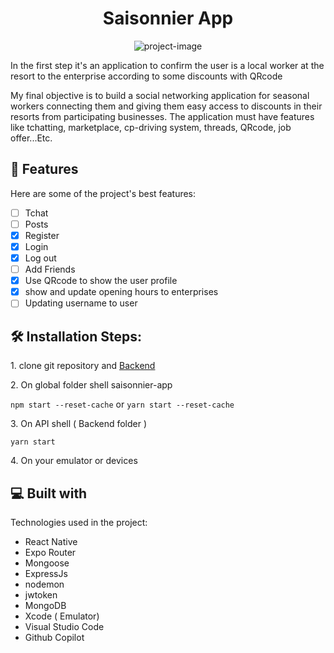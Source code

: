 <h1 align="center" id="title">Saisonnier App</h1>

<p align="center"><img src="https://socialify.git.ci/Deuli-P/saisonnier-app/image?language=1&amp;owner=1&amp;name=1&amp;stargazers=1&amp;theme=Light" alt="project-image"></p>


<p id='description'> In the first step it's an application to confirm the user is a local worker at the resort to the enterprise according to some discounts with QRcode </p>

<p id="description">My final objective is to build a social networking application for seasonal workers connecting them and giving them easy access to discounts in their resorts from participating businesses. 
  The application must have features like tchatting, marketplace, cp-driving system, threads, QRcode, job offer...Etc.
</p>
  
  
<h2>🧐 Features</h2>

Here are some of the project's best features:

*   [ ] Tchat
*   [ ] Posts
*   [x] Register
*   [x] Login
*   [x] Log out
*   [ ] Add Friends
*   [x] Use QRcode to show the user profile
*   [x] show and update opening hours to enterprises
*   [ ] Updating username to user 

<h2>🛠️ Installation Steps:</h2>

<p>1. clone git repository and <a href="https://github.com/Deuli-P/Backend-Saisonnier">Backend</a></p>

<p>2. On global folder shell saisonnier-app</p>

```npm start --reset-cache``` 
  or 
  ```yarn start --reset-cache```

<p>3. On API shell ( Backend folder )</p>

```
yarn start
```

<p>4. On your emulator or devices</p>

  
  
<h2>💻 Built with</h2>

Technologies used in the project:

*   React Native
*   Expo Router
*   Mongoose
*   ExpressJs
*   nodemon
*   jwtoken
*   MongoDB
*   Xcode ( Emulator)
*   Visual Studio Code
*   Github Copilot
